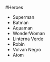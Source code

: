 #Heroes

* Superman
* Batman
* Aquaman
* WonderWoman
* Linterna Verde
* Robin
* Volvan Negro
* Atom
